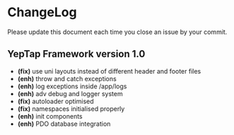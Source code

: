 # ChangeLog
Please update this document each time you close an issue by your commit.

## YepTap Framework version 1.0
- **(fix)** use uni layouts instead of different header and footer files
- **(enh)** throw and catch exceptions
- **(enh)** log exceptions inside /app/logs
- **(enh)** adv debug and logger system
- **(fix)** autoloader optimised
- **(fix)** namespaces initialised properly
- **(enh)** init components
- **(enh)** PDO database integration